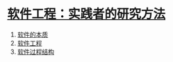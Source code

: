 # [软件工程：实践者的研究方法](https://book.douban.com/subject/26918148/)

1. [软件的本质](1.md)
1. [软件工程](2.md)
1. [软件过程结构](3.md)